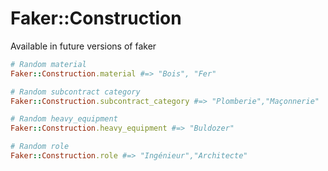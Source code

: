 # Faker::Construction

Available in future versions of faker

```ruby
# Random material
Faker::Construction.material #=> "Bois", "Fer"

# Random subcontract category
Faker::Construction.subcontract_category #=> "Plomberie","Maçonnerie"

# Random heavy_equipment
Faker::Construction.heavy_equipment #=> "Buldozer"

# Random role
Faker::Construction.role #=> "Ingénieur","Architecte"
```
